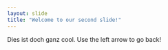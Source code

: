 ```yaml
---
layout: slide
title: "Welcome to our second slide!"
---
```

Dies ist doch ganz cool.
Use the left arrow to go back!
